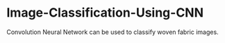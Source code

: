 # Image-Classification-Using-CNN
Convolution Neural Network can be used to classify woven fabric images.
